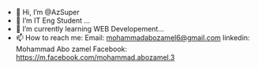 - 👋 Hi, I’m @AzSuper
- 👀 I’m IT Eng Student ...
- 🌱 I’m currently learning WEB Developement...
- 📫 How to reach me:
Email: mohammadabozamel6@gmail.com
linkedin: Mohammad Abo zamel
Facebook: https://m.facebook.com/mohammad.abozamel.3
<!---
AzSuper/AzSuper is a ✨ special ✨ repository because its `README.md` (this file) appears on your GitHub profile.
You can click the Preview link to take a look at your changes.
--->
